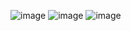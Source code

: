 ![image](https://github.com/vipercalling/Webmin/assets/96726370/69b74269-e013-4f40-8796-3d7429c2c250)
![image](https://github.com/vipercalling/Webmin/assets/96726370/a251b7e6-6f3d-41f7-9fe9-c0a55b02cc74)
![image](https://github.com/vipercalling/Webmin/assets/96726370/3979f0cf-f617-4036-8fd5-233d71b0f67c)





